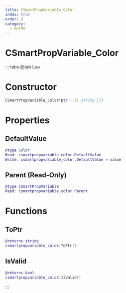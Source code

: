 ```yaml
---
title: CSmartPropVariable_Color
index: true
order: 2
category:
  - Guide
---
```


# CSmartPropVariable_Color

::: tabs
@tab Lua
# Constructor
```lua
CSmartPropVariable_Color(ptr --[[ string ]])
```
# Properties
## DefaultValue 
```lua
@type Color
Read: csmartpropvariable_color.DefaultValue
Write: csmartpropvariable_color.DefaultValue = value
```
## Parent (Read-Only)
```lua
@type CSmartPropVariable
Read: csmartpropvariable_color.Parent
```
# Functions
## ToPtr
```lua
@returns string
csmartpropvariable_color:ToPtr()
```
## IsValid
```lua
@returns bool
csmartpropvariable_color:IsValid()
```

:::